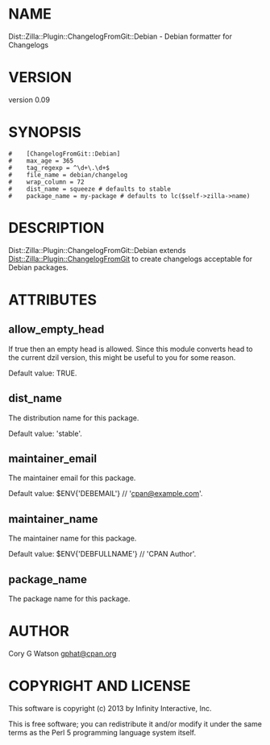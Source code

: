 # NAME

Dist::Zilla::Plugin::ChangelogFromGit::Debian - Debian formatter for Changelogs

# VERSION

version 0.09

# SYNOPSIS

    #    [ChangelogFromGit::Debian]
    #    max_age = 365
    #    tag_regexp = ^\d+\.\d+$
    #    file_name = debian/changelog
    #    wrap_column = 72
    #    dist_name = squeeze # defaults to stable
    #    package_name = my-package # defaults to lc($self->zilla->name)

# DESCRIPTION

Dist::Zilla::Plugin::ChangelogFromGit::Debian extends
[Dist::Zilla::Plugin::ChangelogFromGit](http://search.cpan.org/perldoc?Dist::Zilla::Plugin::ChangelogFromGit) to create changelogs acceptable
for Debian packages.

# ATTRIBUTES

## allow\_empty\_head

If true then an empty head is allowed. Since this module converts head to
the current dzil version, this might be useful to you for some reason.

Default value: TRUE.

## dist\_name

The distribution name for this package.

Default value: 'stable'.

## maintainer\_email

The maintainer email for this package.

Default value: $ENV{'DEBEMAIL'} // 'cpan@example.com'.

## maintainer\_name

The maintainer name for this package.

Default value: $ENV{'DEBFULLNAME'} // 'CPAN Author'.

## package\_name

The package name for this package.

# AUTHOR

Cory G Watson <gphat@cpan.org>

# COPYRIGHT AND LICENSE

This software is copyright (c) 2013 by Infinity Interactive, Inc.

This is free software; you can redistribute it and/or modify it under
the same terms as the Perl 5 programming language system itself.

